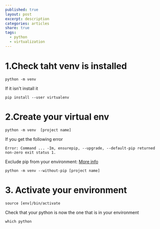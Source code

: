 ```yaml
---
published: true
layout: post
excerpt: description
categories: articles
share: true
tags:
  - python
  - virtualization
---
```

# 1.Check taht venv is installed
```shell 
python -m venv
```

If it isn't install it 
```shell
pip install --user virtualenv
```

# 2.Create your virtual env
```shell
python -m venv  [project name] 
```

If you get the following error 

```shell
Error: Command ... -Im, ensurepip, --upgrade, --default-pip returned non-zero exit status 1.
```

Exclude pip from your environment: [More info](https://stackoverflow.com/questions/26215790/venv-doesnt-create-activate-script-python3)

```shell
python -m venv --without-pip [project name] 
```

# 3. Activate your environment
```shell
source [env]/bin/activate
```

Check that your python is now the one that is in your environment

```shell
which python
````

